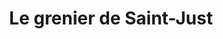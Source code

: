---
title: "Le grenier de Saint-Just"
url: /saint-just-saint-rambert/le-grenier-de-saint-just/
shop: cadeau
---